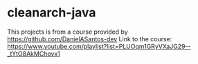 # cleanarch-java
This projects is from a course provided by https://github.com/DanielASantos-dev
Link to the course: https://www.youtube.com/playlist?list=PLUOqm1GRyVXaJG29--_tYtO8AkMChovx1
